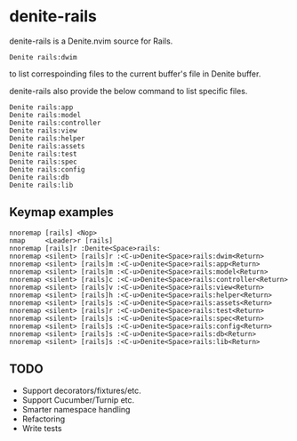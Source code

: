 # denite-rails

denite-rails is a Denite.nvim source for Rails.

```
Denite rails:dwim
```

to list correspoinding files to the current buffer's file in Denite buffer.

denite-rails also provide the below command to list specific files.


```
Denite rails:app
Denite rails:model
Denite rails:controller
Denite rails:view
Denite rails:helper
Denite rails:assets
Denite rails:test
Denite rails:spec
Denite rails:config
Denite rails:db
Denite rails:lib
```

## Keymap examples

```vim
nnoremap [rails] <Nop>
nmap     <Leader>r [rails]
nnoremap [rails]r :Denite<Space>rails:
nnoremap <silent> [rails]r :<C-u>Denite<Space>rails:dwim<Return>
nnoremap <silent> [rails]m :<C-u>Denite<Space>rails:app<Return>
nnoremap <silent> [rails]m :<C-u>Denite<Space>rails:model<Return>
nnoremap <silent> [rails]c :<C-u>Denite<Space>rails:controller<Return>
nnoremap <silent> [rails]v :<C-u>Denite<Space>rails:view<Return>
nnoremap <silent> [rails]h :<C-u>Denite<Space>rails:helper<Return>
nnoremap <silent> [rails]s :<C-u>Denite<Space>rails:assets<Return>
nnoremap <silent> [rails]r :<C-u>Denite<Space>rails:test<Return>
nnoremap <silent> [rails]s :<C-u>Denite<Space>rails:spec<Return>
nnoremap <silent> [rails]s :<C-u>Denite<Space>rails:config<Return>
nnoremap <silent> [rails]s :<C-u>Denite<Space>rails:db<Return>
nnoremap <silent> [rails]s :<C-u>Denite<Space>rails:lib<Return>
```

## TODO

- Support decorators/fixtures/etc.
- Support Cucumber/Turnip etc.
- Smarter namespace handling
- Refactoring
- Write tests
